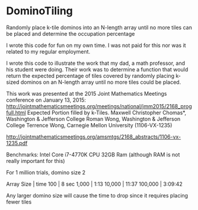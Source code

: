 DominoTiling
============

Randomly place k-tile dominos into an N-length array until no more tiles can be placed and determine the occupation percentage

I wrote this code for fun on my own time. I was not paid for this nor was it related to my regular employment.

I wrote this code to illustrate the work that my dad, a math professor, and his student were doing. Their work was to determine a function that would return the expected percentage of tiles covered by randomly placing k-sized dominos on an N-length array until no more tiles could be placed.

This work was presented at the 2015 Joint Mathematics Meetings conference on January 13, 2015:
http://jointmathematicsmeetings.org/meetings/national/jmm2015/2168_progfull.html
Expected Portion filled by k-Tiles.
Maxwell Christopher Chomas*, Washington & Jefferson College
Roman Wong, Washington & Jefferson College
Terrence Wong, Carnegie Mellon University
(1106-VX-1235)

http://jointmathematicsmeetings.org/amsmtgs/2168_abstracts/1106-vx-1235.pdf

Benchmarks:
Intel Core i7-4770K CPU
32GB Ram (although RAM is not really important for this)

For 1 million trials, domino size 2

Array Size | time
100 | 8 sec
1,000 | 1:13
10,000 | 11:37
100,000 | 3:09:42

Any larger domino size will cause the time to drop since it requires placing fewer tiles
